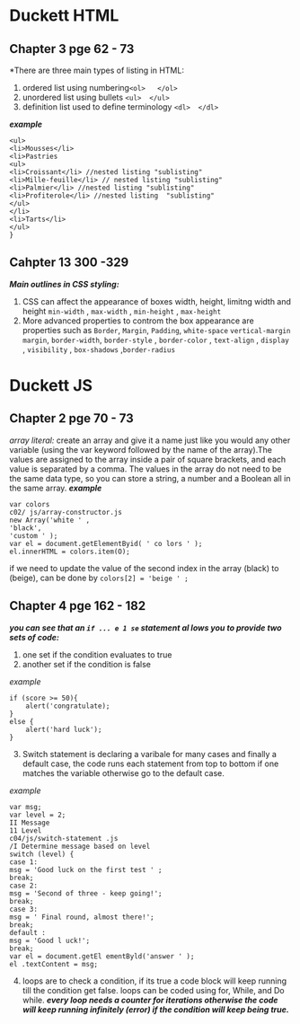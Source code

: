 # Duckett HTML
## Chapter 3 pge 62 - 73
*There are three main types of listing in HTML:
1. ordered list using numbering`<ol>   </ol>`
1. unordered list using bullets  `<ul>  </ul>`
1. definition list used to define terminology `<dl>  </dl>`
 
 ***example***

 ```
 <ul>
<li>Mousses</li>
<li>Pastries
<ul>
<li>Croissant</li> //nested listing "sublisting" 
<li>Mille-feuille</li> // nested listing "sublisting" 
<li>Palmier</li> //nested listing "sublisting" 
<li>Profiterole</li> //nested listing  "sublisting" 
</ul>
</li>
<li>Tarts</li>
</ul>
}
```

## Cahpter 13 300 -329
***Main outlines in CSS styling:***
1. CSS can affect the appearance of boxes width, height, limitng width and height `min-width` , `max-width` , `min-height` , `max-height`
1. More advanced properties to controm the box appearance are properties such as `Border`, `Margin`, `Padding`, `white-space` `vertical-margin` `margin`, `border-width`, `border-style` , `border-color` , `text-align` , `display` , `visibility` , `box-shadows` ,`border-radius` 

# Duckett JS

## Chapter 2 pge 70 - 73

*array literal:* create an array and give it a name just like you would any other variable (using the var keyword followed by the name of the array).The values are assigned to the array inside a pair of square brackets, and each value is separated by a comma. The
values in the array do not need to be the same data type, so you can store a string, a number and a Boolean all in the same array.
***example***

```
var colors
c02/ js/array-constructor.js
new Array('white ' ,
'black',
'custom ' );
var el = document.getElementByid( ' co lors ' );
el.innerHTML = colors.item(O);
```
if we need to update the value of the second index in the array (black) to (beige), can be done by `colors[2] = 'beige ' ;`


## Chapter 4 pge 162 - 182

***you can see that an `if ... e 1 se` statement al lows you to provide two sets of code:***
1. one set if the condition evaluates to true
2. another set if the condition is false

*example*
```
if (score >= 50){
    alert('congratulate);
}
else {
    alert('hard luck');
}
```

3. Switch statement is declaring a varibale for many cases and finally a default case, the code runs each statement from top to bottom if one matches the variable otherwise go to the default case. 

*example*

```
var msg;
var level = 2;
II Message
11 Level
c04/js/switch-statement .js
/I Determine message based on level
switch (level) {
case 1:
msg = 'Good luck on the first test ' ;
break;
case 2:
msg = 'Second of three - keep going!';
break;
case 3:
msg = ' Final round, almost there!';
break;
default :
msg = 'Good l uck!';
break;
var el = document.getEl ementByld('answer ' );
el .textContent = msg;
```
4. loops are to check a condition, if its true a code block will keep running till the condition get false. 
loops can be coded using for, While, and Do while.
***every loop needs a counter for iterations otherwise the code will keep running infinitely (error) if the condition will keep being true.***

